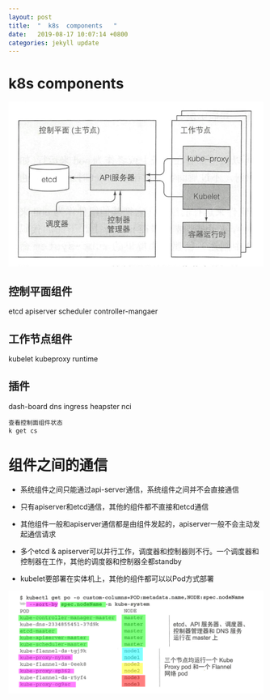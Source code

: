 ```yaml
---
layout: post
title:  "  k8s  components   "
date:   2019-08-17 10:07:14 +0800
categories: jekyll update
---
```

#   k8s  components 


![k8s-control-plane](https://raw.githubusercontent.com/latermonk/latermonk.github.io/master/_posts/_images/k8s-control-plane.png)


##  控制平面组件
etcd
apiserver
scheduler
controller-mangaer

##  工作节点组件
kubelet
kubeproxy
runtime

##  插件
 
dash-board
dns
ingress
heapster
nci


```
查看控制面组件状态
k get cs
```
#  组件之间的通信

- 系统组件之间只能通过api-server通信，系统组件之间并不会直接通信
- 只有apiserver和etcd通信，其他的组件都不直接和etcd通信
- 其他组件一般和apiserver通信都是由组件发起的，apiserver一般不会主动发起通信请求
- 多个etcd & apiserver可以并行工作，调度器和控制器则不行。一个调度器和控制器在工作，其他的调度器和控制器全都standby

- kubelet要部署在实体机上，其他的组件都可以以Pod方式部署


![k8s-control-plane02](https://raw.githubusercontent.com/latermonk/latermonk.github.io/master/_posts/_images/k8s-control-plane02.png)


